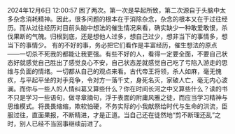 2024年12月6日 12:00:57
困了两次。第一次是早起所致，第二次源自于头脑中太多杂念消耗精神。因此，很多问题的根本在于消除杂念，杂念的根本又在于过往经历。而从过往经历对目前头脑中想法的催生情况来看，确实缺少一种敢爱敢恨，杀伐果断的气魄。归根到底，还是想他人过多，想自己过少，想非当下的事情多，想当下的事情少。
有的不好的事，务必把它们看作是丰富经历，催生想法的原点——一切杀不死我的都能让我更强。有些不好的人，看得一定要全面，不要自己状态好就感觉自己胜出了感觉良心不安，自己状态差就感觉自己吃了亏陷入游走的思维与负面的情绪。一切都从自己的观点来看。古代帝王将领，杀人如麻，毫无愧疚，与平起平坐的对手竞争，令对方一落千丈，身死名灭，家破人亡，毫无内心波澜。而你与一些人的人情纠葛又算些什么？你在时间长河之中又算些什么？读的书不只是学习一些语句，做寻章摘句，浮于表面的附庸风雅之徒，而应当学习精神与思维模式。将畏畏缩缩，欺软怕硬，不务实际的小我献祭给时代与生命的洪流，臣服过往，直面果报，不断精进，才是正道。当自己还在徒然地“剪不断理还乱”之时，别人已经不当回事继续前进了。